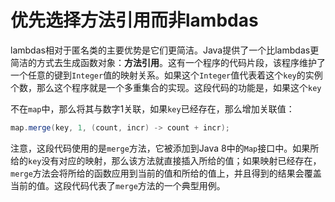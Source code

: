 # 优先选择方法引用而非lambdas

lambdas相对于匿名类的主要优势是它们更简洁。Java提供了一个比lambdas更简洁的方式去生成函数对象：**方法引用**。这有一个程序的代码片段，该程序维护了一个任意的键到`Integer`值的映射关系。如果这个`Integer`值代表着这个`key`的实例个数，那么这个程序就是一个多重集合的实现。这段代码的功能是，如果这个`key`

不在`map`中，那么将其与数字1关联，如果`key`已经存在，那么增加关联值：

```java
map.merge(key, 1, (count, incr) -> count + incr);
```

注意，这段代码使用的是`merge`方法，它被添加到Java 8中的`Map`接口中。如果所给的`key`没有对应的映射，那么该方法就直接插入所给的值；如果映射已经存在，`merge`方法会将所给的函数应用到当前的值和所给的值上，并且得到的结果会覆盖当前的值。这段代码代表了`merge`方法的一个典型用例。